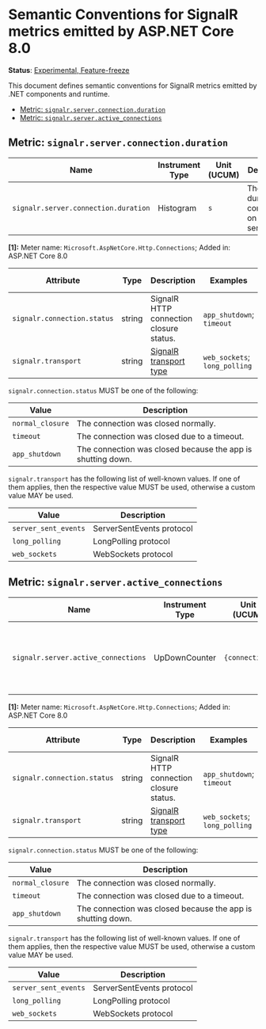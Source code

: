 # Semantic Conventions for SignalR metrics emitted by ASP.NET Core 8.0

**Status**: [Experimental, Feature-freeze][DocumentStatus]

This document defines semantic conventions for SignalR metrics emitted by .NET components and runtime.

<!-- toc -->

- [Metric: `signalr.server.connection.duration`](#metric-signalrserverconnectionduration)
- [Metric: `signalr.server.active_connections`](#metric-signalrserveractive_connections)

<!-- tocstop -->

## Metric: `signalr.server.connection.duration`

<!-- semconv metric.signalr.server.connection.duration(metric_table) -->
| Name     | Instrument Type | Unit (UCUM) | Description    |
| -------- | --------------- | ----------- | -------------- |
| `signalr.server.connection.duration` | Histogram | `s` | The duration of connections on the server. [1] |

**[1]:** Meter name: `Microsoft.AspNetCore.Http.Connections`; Added in: ASP.NET Core 8.0
<!-- endsemconv -->

<!-- semconv metric.signalr.server.connection.duration(full) -->
| Attribute  | Type | Description  | Examples  | Requirement Level |
|---|---|---|---|---|
| `signalr.connection.status` | string | SignalR HTTP connection closure status. | `app_shutdown`; `timeout` | Recommended |
| `signalr.transport` | string | [SignalR transport type](https://github.com/dotnet/aspnetcore/blob/main/src/SignalR/docs/specs/TransportProtocols.md) | `web_sockets`; `long_polling` | Recommended |

`signalr.connection.status` MUST be one of the following:

| Value  | Description |
|---|---|
| `normal_closure` | The connection was closed normally. |
| `timeout` | The connection was closed due to a timeout. |
| `app_shutdown` | The connection was closed because the app is shutting down. |

`signalr.transport` has the following list of well-known values. If one of them applies, then the respective value MUST be used, otherwise a custom value MAY be used.

| Value  | Description |
|---|---|
| `server_sent_events` | ServerSentEvents protocol |
| `long_polling` | LongPolling protocol |
| `web_sockets` | WebSockets protocol |
<!-- endsemconv -->

## Metric: `signalr.server.active_connections`

<!-- semconv metric.signalr.server.active_connections(metric_table) -->
| Name     | Instrument Type | Unit (UCUM) | Description    |
| -------- | --------------- | ----------- | -------------- |
| `signalr.server.active_connections` | UpDownCounter | `{connection}` | Number of connections that are currently active on the server. [1] |

**[1]:** Meter name: `Microsoft.AspNetCore.Http.Connections`; Added in: ASP.NET Core 8.0
<!-- endsemconv -->

<!-- semconv metric.signalr.server.active_connections(full) -->
| Attribute  | Type | Description  | Examples  | Requirement Level |
|---|---|---|---|---|
| `signalr.connection.status` | string | SignalR HTTP connection closure status. | `app_shutdown`; `timeout` | Recommended |
| `signalr.transport` | string | [SignalR transport type](https://github.com/dotnet/aspnetcore/blob/main/src/SignalR/docs/specs/TransportProtocols.md) | `web_sockets`; `long_polling` | Recommended |

`signalr.connection.status` MUST be one of the following:

| Value  | Description |
|---|---|
| `normal_closure` | The connection was closed normally. |
| `timeout` | The connection was closed due to a timeout. |
| `app_shutdown` | The connection was closed because the app is shutting down. |

`signalr.transport` has the following list of well-known values. If one of them applies, then the respective value MUST be used, otherwise a custom value MAY be used.

| Value  | Description |
|---|---|
| `server_sent_events` | ServerSentEvents protocol |
| `long_polling` | LongPolling protocol |
| `web_sockets` | WebSockets protocol |
<!-- endsemconv -->

[DocumentStatus]: https://github.com/open-telemetry/opentelemetry-specification/tree/v1.22.0/specification/document-status.md
